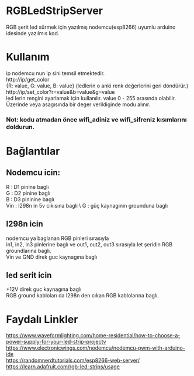 # RGBLedStripServer
RGB şerit led sürmek için yazılmış nodemcu(esp8266) uyumlu arduino idesinde yazılmıs kod.

# Kullanım

ip nodemcu nun ip sini temsil etmektedir. \
http://ip/get_color \
{R: value, G: value, B: value} (ledlerin o anki renk değerlerini geri döndürür.) \
http://ip/set_color?r=value&b=value&g=value \
led lerin rengini ayarlamak için kullanılır. value 0 - 255 arasında olabilir. Üzerinde veya asagısında bir deger verildiginde modu alınır. 
### Not: kodu atmadan önce wifi_adiniz ve wifi_sifreniz kısımlarını doldurun.

# Bağlantılar
## Nodemcu icin: 
R : D1 pinine baglı \
G : D2 pinine baglı \
B : D3 pininine baglı \
Vin : l298n in 5v cıkısına baglı \ 
G : güç kaynagının grounduna baglı 
## l298n icin 
nodemcu ya baglanan RGB pinleri sırasıyla \
in1, in2, in3 pinlerine baglı ve out1, out2, out3 sırasıyla let şeridin RGB groundlarına baglı. \
Vin ve GND direk guc kaynagına baglı
## led serit icin 
+12V direk guc kaynagına baglı \
RGB ground kabloları da l298n den cıkan RGB kablolarına baglı.

# Faydalı Linkler
https://www.waveformlighting.com/home-residential/how-to-choose-a-power-supply-for-your-led-strip-projectv \
https://www.electronicwings.com/nodemcu/nodemcu-pwm-with-arduino-ide \
https://randomnerdtutorials.com/esp8266-web-server/ \
https://learn.adafruit.com/rgb-led-strips/usage
